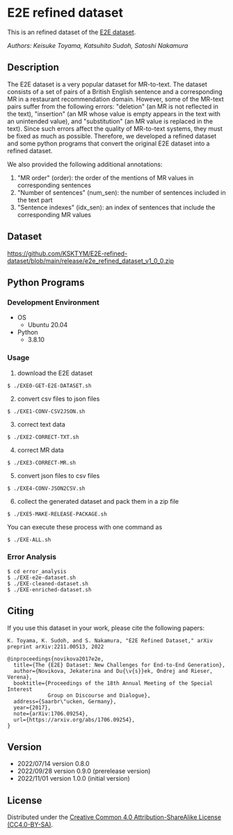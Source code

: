 # E2E refined dataset
This is an refined dataset of the [E2E dataset](https://github.com/tuetschek/e2e-dataset/releases/download/v1.0.0/e2e-dataset.zip).

_Authors: Keisuke Toyama, Katsuhito Sudoh, Satoshi Nakamura_

## Description
The E2E dataset is a very popular dataset for MR-to-text.
The dataset consists of a set of pairs of a British English sentence and a corresponding MR in a restaurant recommendation domain.
However, some of the MR-text pairs suffer from the following errors: "deletion" (an MR is not reflected in the text), "insertion" (an MR whose value is empty appears in the text with an unintended value), and "substitution" (an MR value is replaced in the text).
Since such errors affect the quality of MR-to-text systems, they must be fixed as much as possible.
Therefore, we developed a refined dataset and some python programs that convert the original E2E dataset into a refined dataset.

We also provided the following additional annotations:
1) "MR order" (order): the order of the mentions of MR values in corresponding sentences
2) "Number of sentences" (num_sen): the number of sentences included in the text part
3) "Sentence indexes" (idx_sen): an index of sentences that include the corresponding MR values

## Dataset
https://github.com/KSKTYM/E2E-refined-dataset/blob/main/release/e2e_refined_dataset_v1_0_0.zip

## Python Programs
### Development Environment
- OS
  + Ubuntu 20.04
- Python
  + 3.8.10

### Usage
1) download the E2E dataset
```
$ ./EXE0-GET-E2E-DATASET.sh
```
2) convert csv files to json files
```
$ ./EXE1-CONV-CSV2JSON.sh
```
3) correct text data
```
$ ./EXE2-CORRECT-TXT.sh
```
4) correct MR data
```
$ ./EXE3-CORRECT-MR.sh
```
5) convert json files to csv files
```
$ ./EXE4-CONV-JSON2CSV.sh
```
6) collect the generated dataset and pack them in a zip file
```
$ ./EXE5-MAKE-RELEASE-PACKAGE.sh
```

You can execute these process with one command as
```
$ ./EXE-ALL.sh
```

### Error Analysis
```
$ cd error_analysis
$ ./EXE-e2e-dataset.sh
$ ./EXE-cleaned-dataset.sh
$ ./EXE-enriched-dataset.sh
```

## Citing
If you use this dataset in your work, please cite the following papers:
```
K. Toyama, K. Sudoh, and S. Nakamura, "E2E Refined Dataset," arXiv preprint arXiv:2211.00513, 2022

@inproceedings{novikova2017e2e,
  title={The {E2E} Dataset: New Challenges for End-to-End Generation},
  author={Novikova, Jekaterina and Du{\v{s}}ek, Ondrej and Rieser, Verena},
  booktitle={Proceedings of the 18th Annual Meeting of the Special Interest 
             Group on Discourse and Dialogue},
  address={Saarbr\"ucken, Germany},
  year={2017},
  note={arXiv:1706.09254},
  url={https://arxiv.org/abs/1706.09254},
}
```

## Version
- 2022/07/14   version 0.8.0
- 2022/09/28   version 0.9.0 (prerelease version)
- 2022/11/01   version 1.0.0 (initial version)

## License
Distributed under the [Creative Common 4.0 Attribution-ShareAlike License (CC4.0-BY-SA)](https://creativecommons.org/licenses/by-sa/4.0/).
